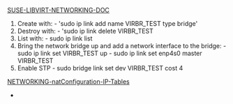 [SUSE-LIBVIRT-NETWORKING-DOC](https://documentation.suse.com/sles/15-SP1/html/SLES-all/cha-libvirt-networks.html)
1. Create with:
		- 'sudo ip link add name VIRBR_TEST type bridge'
2. Destroy with:
		- 'sudo ip link delete VIRBR_TEST
3. List with:
		- sudo ip link list
4. Bring the network bridge up and add a network interface to the bridge:
		- sudo ip link set VIRBR_TEST up
		- sudo ip link set enp4s0 master VIRBR_TEST
5. Enable STP
		- sudo bridge link set dev VIRBR_TEST cost 4
		

[NETWORKING-natConfiguration-IP-Tables](https://wiki.qemu.org/Documentation/Networking/NAT)

- 
